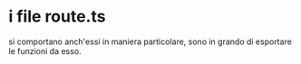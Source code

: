 # i file route.ts

si comportano  anch'essi in maniera particolare, sono in grando di esportare le funzioni da esso.